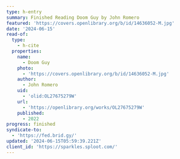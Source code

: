 ```yaml
---
type: h-entry
summary: Finished Reading Doom Guy by John Romero
featured: 'https://covers.openlibrary.org/b/id/14636052-M.jpg'
date: '2024-06-15'
read-of:
  type:
    - h-cite
  properties:
    name:
      - Doom Guy
    photo:
      - 'https://covers.openlibrary.org/b/id/14636052-M.jpg'
    author:
      - John Romero
    uid:
      - 'olid:OL27675279W'
    url:
      - 'https://openlibrary.org/works/OL27675279W'
    published:
      - 2022
progress: finished
syndicate-to:
  - 'https://fed.brid.gy/'
updated: '2024-06-15T05:59:39.221Z'
client_id: 'https://sparkles.sploot.com/'
---
```


